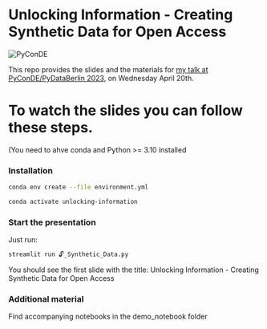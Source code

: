 Unlocking Information - 
Creating Synthetic Data for Open Access
===

![PyConDE](./images/pyconde_official.png)

This repo provides the slides and the materials
for [my talk at PyConDE/PyDataBerlin 2023](https://2023.pycon.de/program/J9KRKZ/), on Wednesday April 20th.

# To watch the slides you can follow these steps. 
(You need to ahve conda and Python >= 3.10 installed

### Installation

```bash
conda env create --file environment.yml
```
```bash
conda activate unlocking-information
```

### Start the presentation

Just run:

```bash
streamlit run 🔓_Synthetic_Data.py
```

You should see the first slide with the title:
Unlocking Information - 
Creating Synthetic Data for Open Access

### Additional material

Find accompanying notebooks in the demo_notebook folder

